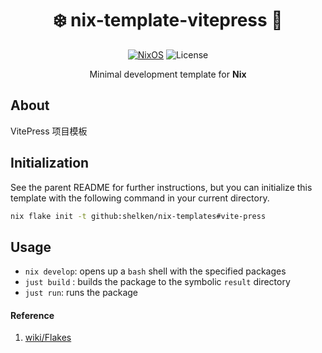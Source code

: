 <div align=center>

# ❄️ nix-template-vitepress 🚀

 [![NixOS](https://img.shields.io/badge/Flakes-Nix-informational.svg?logo=nixos&style=for-the-badge)](https://nixos.org) ![License](https://img.shields.io/github/license/shelken/nix-templates?style=for-the-badge) 

Minimal development template for **Nix**

</div>

## About

VitePress 项目模板

## Initialization

See the parent README for further instructions, but you can initialize this template
with the following command in your current directory.

```bash
nix flake init -t github:shelken/nix-templates#vite-press
```

## Usage

- `nix develop`: opens up a `bash` shell with the specified packages
- `just build` : builds the package to the symbolic `result` directory
- `just run`: runs the package

#### Reference

1. [wiki/Flakes](https://nixos.wiki/wiki/Flakes)
